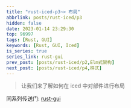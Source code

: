```yaml
---
title: "rust-iced-p3~> 布局"
abbrlink: posts/rust-iced/p3
hidden: false
date: 2023-01-14 23:29:30
top: 96997
tags: [Rust, GUI]
keywords: [Rust, GUI, Iced]
is_series: true
series_link: rust-gui
prev_post: [posts/rust-iced/p2,Elm式架构]
next_post: [posts/rust-iced/p4,样式]
---
```

> 让我们来了解如何在 iced 中对部件进行布局
<!-- more -->

同系列传送门: [rust-gui](/categories/rust-gui)
